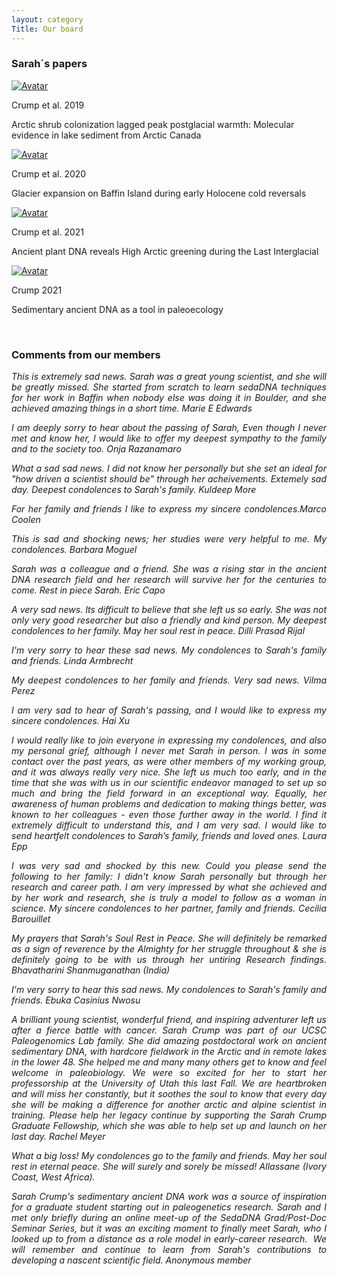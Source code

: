 ```yaml
---
layout: category
Title: Our board
---
```


<div class="section">
<h3 class="section-title underline">Sarah´s papers</h3>
</div>

<div class="avatar">
<div class ="member">
<div class="square"><a href="https://onlinelibrary.wiley.com/doi/abs/10.1111/gcb.14836" target="_blank"><img src="{{ "/assets/crump_papers/crump2019.jpg" | relative_url }}" alt="Avatar" /></a></div>
<p>Crump et al. 2019</p>
<p>Arctic shrub colonization lagged peak postglacial warmth: Molecular evidence in lake sediment from Arctic Canada</p>
</div>

<div class ="member">
<div class="square"><a href="https://www.sciencedirect.com/science/article/abs/pii/S0277379120303814" target="_blank"><img src="{{ "/assets/crump_papers/crump2020.jpg" | relative_url }}" alt="Avatar" /></a></div>
<p>Crump et al. 2020</p>
<p>Glacier expansion on Baffin Island during early Holocene cold reversals</p>
</div>

<div class ="member">
<div class="square"><a href="https://www.pnas.org/doi/abs/10.1073/pnas.2019069118" target="_blank"><img src="{{ "/assets/crump_papers/crump2021a.jpg" | relative_url }}" alt="Avatar" /></a></div>
<p>Crump et al. 2021</p>
<p>Ancient plant DNA reveals High Arctic greening during the Last Interglacial</p>
</div>

<div class ="member">
<div class="square"><a href="https://www.nature.com/articles/s43017-021-00158-8" target="_blank"><img src="{{ "/assets/crump_papers/crump2021b.jpg" | relative_url }}" alt="Avatar" /></a></div>
<p>Crump 2021</p>
<p>Sedimentary ancient DNA as a tool in paleoecology</p>
</div>
  
<br>  
</div>

<div class="intro">
<h3 class="section-title underline">Comments from our members</h3>
<p align="justify"> <i>This is extremely sad news. Sarah was a great young scientist, and she will be greatly missed. She started from scratch to learn sedaDNA techniques for her work in Baffin when nobody else was doing it in Boulder, and she achieved amazing things in a short time. Marie E Edwards</p>
<p align="justify"> <i>I am deeply sorry to hear about the passing of Sarah, Even though I never met and know her, I would like to offer my deepest sympathy to the family and to the society too.</i> Onja Razanamaro</p>
<p align="justify"> <i>What a sad sad news. I did not know her personally but she set an ideal for "how driven a scientist should be" through her acheivements. Extemely sad day. Deepest condolences to Sarah's family.</i> Kuldeep More</p>  
<p align="justify"> <i>For her family and friends I like to express my sincere condolences.</i>Marco Coolen </p>
<p align="justify"><i>This is sad and shocking news; her studies were very helpful to me. My condolences.</i> Barbara Moguel </p>
<p align="justify"><i>Sarah was a colleague and a friend. She was a rising star in the ancient DNA research field and her 
research will survive her for the centuries to come. Rest in piece Sarah.</i> Eric Capo </p>
<p align="justify"><i>A very sad news. Its difficult to believe that she left us so early. She was not only very good researcher but also a friendly and kind person. My deepest condolences to her family. May her soul rest in peace.</i> Dilli Prasad Rijal</p>  
<p align="justify"><i>I'm very sorry to hear these sad news. My condolences to Sarah's family and friends.</i> Linda Armbrecht</p>
<p align="justify"><i>My deepest condolences to her family and friends. Very sad news.</i> Vilma Perez</p> 
<p align="justify"><i>I am very sad to hear of Sarah's passing, and I would like to express my sincere condolences.</i> Hai Xu</p> 
<p align="justify"><i>I would really like to join everyone in expressing my condolences, and also my personal grief, although I never met Sarah in person. I was in some contact over the past years, as were other members of my working group, and it was always really very nice.
She left us much too early, and in the time that she was with us in our scientific endeavor managed to set up so much and bring the field forward in an exceptional way. Equally, her awareness of human problems and dedication to making things better, was known to her colleagues - even those further away in the world. I find it extremely difficult to understand this, and I am very sad. I would like to send heartfelt condolences to Sarah’s family, friends and loved ones.</i> Laura Epp</p> 
<p align="justify"><i>I was very sad and shocked by this new. Could you please send the following to her family: I didn't know Sarah personally but through her research and career path. I am very impressed by what she achieved and by her work and research, she is truly a model to follow as a woman in science. My sincere condolences to her partner, family and friends.</i> Cecilia Barouillet</p> 
<p align="justify"><i>My prayers that Sarah's Soul Rest in Peace. She will definitely be remarked as a sign of reverence by the Almighty for her struggle throughout & she is definitely going to be with us through her untiring Research findings.</i> Bhavatharini Shanmuganathan (India)</p> 
<p align="justify"><i>I'm very sorry to hear this sad news. My condolences to Sarah's family and
friends.</i> Ebuka Casinius Nwosu</p> 
<p align="justify"><i>A brilliant young scientist, wonderful friend, and inspiring adventurer left us after a fierce battle with cancer. Sarah Crump was part of our UCSC Paleogenomics Lab family. She did amazing postdoctoral work on ancient sedimentary DNA, with hardcore fieldwork in the Arctic and in remote lakes in the lower 48. She helped me and many many others get to know and feel welcome in paleobiology. We were so excited for her to start her professorship at the University of Utah this last Fall. We are heartbroken and will miss her constantly, but it soothes the soul to know that every day she will be making a difference for another arctic and alpine scientist in training. Please help her legacy continue by supporting the Sarah Crump Graduate Fellowship, which she was able to help set up and launch on her last day.</i> Rachel Meyer</p> 
<p align="justify"><i>What a big loss! My condolences go to the family and friends. May her soul rest in eternal peace. She will surely and sorely be missed!</i> Allassane (Ivory Coast, West Africa).</p> 
<p align="justify"><i>Sarah Crump's sedimentary ancient DNA work was a source of inspiration for a graduate student starting out in paleogenetics research.  Sarah and I met only briefly during an online meet-up of the SedaDNA Grad/Post-Doc Seminar Series, but it was an exciting moment to finally meet Sarah, who I looked up to from a distance as a role model in early-career research.  We will remember and continue to learn from Sarah's contributions to developing a nascent scientific field.</i> Anonymous member</p>   
  
